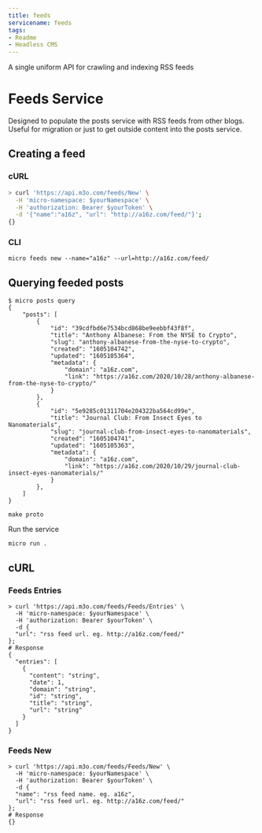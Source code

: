 ```yaml
---
title: feeds
servicename: feeds
tags: 
- Readme
- Headless CMS
---
```

A single uniform API for crawling and indexing RSS feeds

# Feeds Service

Designed to populate the posts service with RSS feeds from other blogs. Useful for migration or just to get outside content into the posts service.

## Creating a feed

### cURL

```bash
> curl 'https://api.m3o.com/feeds/New' \
  -H 'micro-namespace: $yourNamespace' \
  -H 'authorization: Bearer $yourToken' \
  -d '{"name":"a16z", "url": "http://a16z.com/feed/"}';
{}
```

### CLI

```shell
micro feeds new --name="a16z" --url=http://a16z.com/feed/
```

## Querying feeded posts

```shell
$ micro posts query
{
	"posts": [
		{
			"id": "39cdfbd6e7534bcd868be9eebbf43f8f",
			"title": "Anthony Albanese: From the NYSE to Crypto",
			"slug": "anthony-albanese-from-the-nyse-to-crypto",
			"created": "1605104742",
			"updated": "1605105364",
			"metadata": {
				"domain": "a16z.com",
				"link": "https://a16z.com/2020/10/28/anthony-albanese-from-the-nyse-to-crypto/"
			}
		},
		{
			"id": "5e9285c01311704e204322ba564cd99e",
			"title": "Journal Club: From Insect Eyes to Nanomaterials",
			"slug": "journal-club-from-insect-eyes-to-nanomaterials",
			"created": "1605104741",
			"updated": "1605105363",
			"metadata": {
				"domain": "a16z.com",
				"link": "https://a16z.com/2020/10/29/journal-club-insect-eyes-nanomaterials/"
			}
		},
	]
}
```

```
make proto
```

Run the service

```
micro run .
```

## cURL


### Feeds Entries
<!-- We use the request body description here as endpoint descriptions are not
being lifted correctly from the proto by the openapi spec generator -->

```shell
> curl 'https://api.m3o.com/feeds/Feeds/Entries' \
  -H 'micro-namespace: $yourNamespace' \
  -H 'authorization: Bearer $yourToken' \
  -d {
  "url": "rss feed url. eg. http://a16z.com/feed/"
};
# Response
{
  "entries": [
    {
      "content": "string",
      "date": 1,
      "domain": "string",
      "id": "string",
      "title": "string",
      "url": "string"
    }
  ]
}
```


### Feeds New
<!-- We use the request body description here as endpoint descriptions are not
being lifted correctly from the proto by the openapi spec generator -->

```shell
> curl 'https://api.m3o.com/feeds/Feeds/New' \
  -H 'micro-namespace: $yourNamespace' \
  -H 'authorization: Bearer $yourToken' \
  -d {
  "name": "rss feed name. eg. a16z",
  "url": "rss feed url. eg. http://a16z.com/feed/"
};
# Response
{}
```


